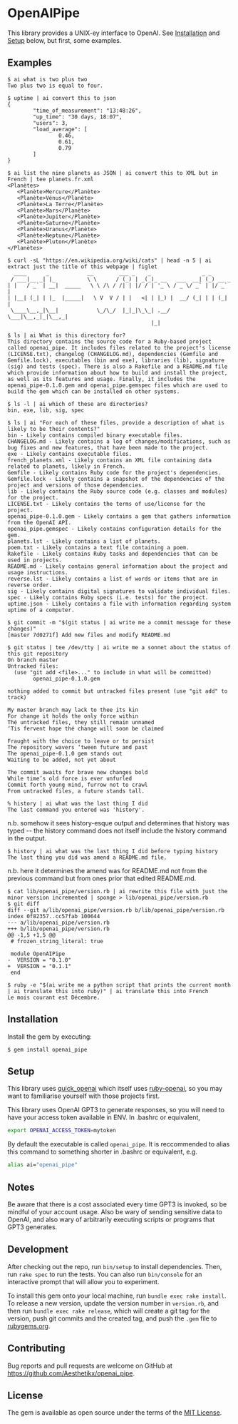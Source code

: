 # OpenAIPipe

This library provides a UNIX-ey interface to OpenAI.
See [Installation](#installation) and [Setup](#setup) below, but first, some examples.

## Examples

```console
$ ai what is two plus two
Two plus two is equal to four.
```

```console
$ uptime | ai convert this to json
{
        "time_of_measurement": "13:48:26",
        "up_time": "30 days, 18:07",
        "users": 3,
        "load_average": [
                0.46,
                0.61,
                0.79
        ]
}
```

```console
$ ai list the nine planets as JSON | ai convert this to XML but in French | tee planets.fr.xml
<Planètes>
   <Planète>Mercure</Planète>
   <Planète>Vénus</Planète>
   <Planète>La Terre</Planète>
   <Planète>Mars</Planète>
   <Planète>Jupiter</Planète>
   <Planète>Saturne</Planète>
   <Planète>Uranus</Planète>
   <Planète>Neptune</Planète>
   <Planète>Pluton</Planète>
</Planètes>
```

```console
$ curl -sL "https://en.wikipedia.org/wiki/cats" | head -n 5 | ai extract just the title of this webpage | figlet
  ____      _            __        ___ _    _                _ _
 / ___|__ _| |_          \ \      / (_) | _(_)_ __   ___  __| (_) __ _
| |   / _` | __|  _____   \ \ /\ / /| | |/ / | '_ \ / _ \/ _` | |/ _` |
| |__| (_| | |_  |_____|   \ V  V / | |   <| | |_) |  __/ (_| | | (_| |
 \____\__,_|\__|            \_/\_/  |_|_|\_\_| .__/ \___|\__,_|_|\__,_|
                                             |_|
```

```console
$ ls | ai What is this directory for?
This directory contains the source code for a Ruby-based project called openai_pipe. It includes files related to the project's license (LICENSE.txt), changelog (CHANGELOG.md), dependencies (Gemfile and Gemfile.lock), executables (bin and exe), libraries (lib), signature (sig) and tests (spec). There is also a Rakefile and a README.md file which provide information about how to build and install the project, as well as its features and usage. Finally, it includes the openai_pipe-0.1.0.gem and openai_pipe.gemspec files which are used to build the gem which can be installed on other systems.
```

```console
$ ls -l | ai which of these are directories?
bin, exe, lib, sig, spec
```

```console
$ ls | ai "For each of these files, provide a description of what is likely to be their contents?"
bin - Likely contains compiled binary executable files.
CHANGELOG.md - Likely contains a log of changes/modifications, such as bug fixes and new features, that have been made to the project.
exe - Likely contains executable files.
french_planets.xml - Likely contains an XML file containing data related to planets, likely in French.
Gemfile - Likely contains Ruby code for the project's dependencies.
Gemfile.lock - Likely contains a snapshot of the dependencies of the project and versions of those dependencies.
lib - Likely contains the Ruby source code (e.g. classes and modules) for the project.
LICENSE.txt - Likely contains the terms of use/license for the project.
openai_pipe-0.1.0.gem - Likely contains a gem that gathers information from the OpenAI API.
openai_pipe.gemspec - Likely contains configuration details for the gem.
planets.lst - Likely contains a list of planets.
poem.txt - Likely contains a text file containing a poem.
Rakefile - Likely contains Ruby tasks and dependencies that can be used in projects.
README.md - Likely contains general information about the project and usage instructions.
reverse.lst - Likely contains a list of words or items that are in reverse order.
sig - Likely contains digital signatures to validate individual files.
spec - Likely contains Ruby specs (i.e. tests) for the project.
uptime.json - Likely contains a file with information regarding system uptime of a computer.
```

```console
$ git commit -m "$(git status | ai write me a commit message for these changes)"
[master 7d0271f] Add new files and modify README.md
```

```console
$ git status | tee /dev/tty | ai write me a sonnet about the status of this git repository
On branch master
Untracked files:
  (use "git add <file>..." to include in what will be committed)
        openai_pipe-0.1.0.gem

nothing added to commit but untracked files present (use "git add" to track)

My master branch may lack to thee its kin
For change it holds the only force within
Thé untracked files, they still remain unnamed
‘Tis fervent hope thé change will soon be claimed

Fraught with the choice to leave or to persist
The repository wavers ‘tween future and past
The openai_pipe-0.1.0 gem stands out
Waiting to be added, not yet about

The commit awaits for brave new changes bold
While time’s old force is ever unfurled
Commit forth young mind, furrow not to crawl
From untracked files, a future stands tall.
```

```console
% history | ai what was the last thing I did
The last command you entered was 'history'.
```
n.b. somehow it sees history-esque output and determines that history was typed -- the history command does not itself include the history command in the output.

```console
$ history | ai what was the last thing I did before typing history
The last thing you did was amend a README.md file.
```
n.b. here it determines the amend was for README.md not from the previous command but from ones prior that edited README.md.

```console
$ cat lib/openai_pipe/version.rb | ai rewrite this file with just the minor version incremented | sponge > lib/openai_pipe/version.rb
$ git diff
diff --git a/lib/openai_pipe/version.rb b/lib/openai_pipe/version.rb
index 0f82357..cc57fab 100644
--- a/lib/openai_pipe/version.rb
+++ b/lib/openai_pipe/version.rb
@@ -1,5 +1,5 @@
 # frozen_string_literal: true

 module OpenAIPipe
-  VERSION = "0.1.0"
+  VERSION = "0.1.1"
 end
```

```console
$ ruby -e "$(ai write me a python script that prints the current month | ai translate this into ruby)" | ai translate this into French
Le mois courant est Décembre.
```

## Installation

Install the gem by executing:

    $ gem install openai_pipe

## Setup

This library uses [quick_openai](https://github.com/Aesthetikx/quick_openai') which itself uses [ruby-openai](https://github.com/alexrudall/ruby-openai), so you may want to familiarise yourself with those projects first.

This library uses OpenAI GPT3 to generate responses, so you will need to have your access token available in ENV. In .bashrc or equivalent,
```bash
export OPENAI_ACCESS_TOKEN=mytoken
```

By default the executable is called `openai_pipe`. It is reccommended to alias this command to something shorter in .bashrc or equivalent, e.g.
```bash
alias ai="openai_pipe"
```

## Notes

Be aware that there is a cost associated every time GPT3 is invoked, so be mindful of your account usage. Also be wary of sending sensitive data to OpenAI, and also wary of arbitrarily executing scripts or programs that GPT3 generates.

## Development

After checking out the repo, run `bin/setup` to install dependencies. Then, run `rake spec` to run the tests. You can also run `bin/console` for an interactive prompt that will allow you to experiment.

To install this gem onto your local machine, run `bundle exec rake install`. To release a new version, update the version number in `version.rb`, and then run `bundle exec rake release`, which will create a git tag for the version, push git commits and the created tag, and push the `.gem` file to [rubygems.org](https://rubygems.org).

## Contributing

Bug reports and pull requests are welcome on GitHub at https://github.com/Aesthetikx/openai_pipe.

## License

The gem is available as open source under the terms of the [MIT License](https://opensource.org/licenses/MIT).
